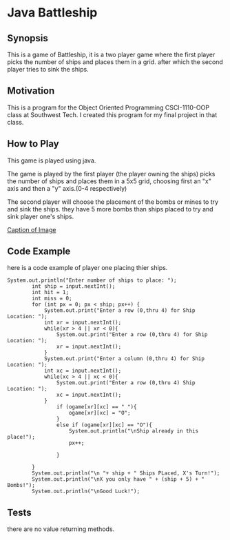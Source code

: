 # **Java Battleship**

## Synopsis
This is a game of Battleship, it is a two player game where the first player picks the number of ships
and places them in a grid. after which the second player tries to sink the ships.

## Motivation
This is a program for the Object Oriented Programming CSCI-1110-OOP class at Southwest Tech. I created this program for my final project in that class.

## How to Play
This game is played using java.

The game is played by the first player (the player owning the ships) picks the number of ships
and places them in a 5x5 grid, choosing first an "x" axis and then a "y" axis.(0-4 respectively)

The second player will choose the placement of the bombs or mines to try and sink the ships.
they have 5 more bombs than ships placed to try and sink player one's ships.

[Caption of Image](Battleshipscreenshot.png)

## Code Example
here is a code example of player one placing thier ships.
```
System.out.println("Enter number of ships to place: ");
		int ship = input.nextInt();
		int hit = 1;
		int miss = 0;
		for (int px = 0; px < ship; px++) {
			System.out.print("Enter a row (0,thru 4) for Ship Location: ");
			int xr = input.nextInt();
			while(xr > 4 || xr < 0){
				System.out.print("Enter a row (0,thru 4) for Ship Location: ");
				xr = input.nextInt();
			}
			System.out.print("Enter a column (0,thru 4) for Ship Location: ");
			int xc = input.nextInt();
			while(xc > 4 || xc < 0){
				System.out.print("Enter a row (0,thru 4) Ship Location: ");
				xc = input.nextInt();
			}
				if (ogame[xr][xc] == " "){
					ogame[xr][xc] = "O";
				}
				else if (ogame[xr][xc] == "O"){
					System.out.println("\nShip already in this place!");
					px++;
					
				}
				
		}
		System.out.println("\n "+ ship + " Ships PLaced, X's Turn!");
		System.out.println("\nX you only have " + (ship + 5) + " Bombs!");
		System.out.println("\nGood Luck!");
```

## Tests
there are no value returning methods.
